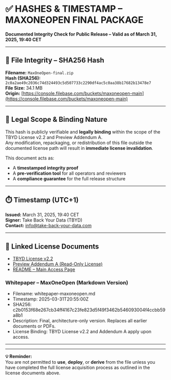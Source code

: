 # ✅ HASHES & TIMESTAMP – MAXONEOPEN FINAL PACKAGE  
**Documented Integrity Check for Public Release – Valid as of March 31, 2025, 19:40 CET**  

---

## 🔐 File Integrity – SHA256 Hash

**Filename:** `MaxOneOpen-final.zip`  
**Hash (SHA256):** `2c0a2ae49c2036c74d324493c5d507733c2290df4ac5c0aa38b17682b13478e7`  
**File Size:** 34.1 MB  
**Origin:** [https://console.filebase.com/buckets/maxoneopen-main](https://console.filebase.com/buckets/maxoneopen-main)

---

## 📜 Legal Scope & Binding Nature

This hash is publicly verifiable and **legally binding** within the scope of the TBYD License v2.2 and Preview Addendum A.  
Any modification, repackaging, or redistribution of this file outside the documented license path will result in **immediate license invalidation**.

This document acts as:  
- A **timestamped integrity proof**  
- A **pre-verification tool** for all operators and reviewers  
- A **compliance guarantee** for the full release structure

---

## ⏱️ Timestamp (UTC+1)

**Issued:** March 31, 2025, 19:40 CET  
**Signer:** Take Back Your Data (TBYD)  
**Contact:** info@take-back-your-data.com  

---

## 🔗 Linked License Documents

- [TBYD License v2.2](https://github.com/TBYD-SAC/MaxOne-Wiki/blob/main/LICENSE.md)  
- [Preview Addendum A (Read-Only License)](https://github.com/TBYD-SAC/MaxOne-Wiki/blob/main/LICENSE-Addendum-A.md)  
- [README – Main Access Page](https://github.com/TBYD-SAC/MaxOne-Wiki/blob/main/README.md)  

### Whitepaper – MaxOneOpen (Markdown Version)

- Filename: whitepaper-maxoneopen.md  
- Timestamp: 2025-03-31T20:55:00Z  
- SHA256: c2b0153f68e267cb34ff4167c23fe823d5f49f3462b546093004f4ccbb59a8b1  
- Description: Final, architecture-only version. Replaces all earlier documents or PDFs.  
- License Binding: TBYD License v2.2 and Addendum A apply upon access.

****
---

**💡 Reminder:**  
You are not permitted to **use**, **deploy**, or **derive** from the file unless you have completed the full license acquisition process as outlined in the license documents above.

